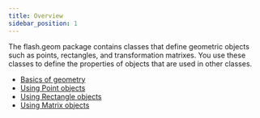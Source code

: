 ```yaml
---
title: Overview
sidebar_position: 1
---
```


The flash.geom package contains classes that define geometric objects such as points, rectangles, and transformation matrixes. You use these classes to define the properties of objects that are used in other classes.

- [Basics of geometry](basics-of-geometry)
- [Using Point objects](using-point-objects)
- [Using Rectangle objects](using-rectangle-objects)
- [Using Matrix objects](using-matrix-objects)
